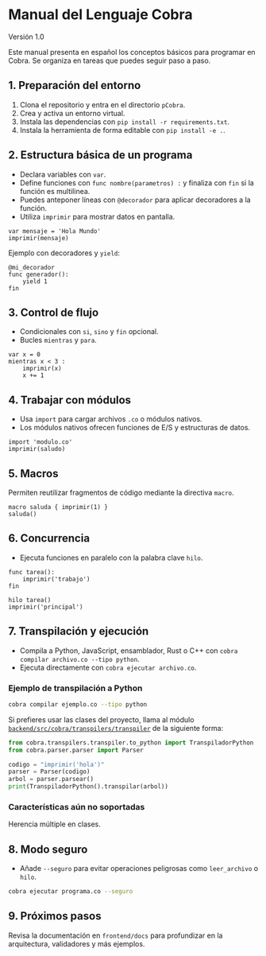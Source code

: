 # Manual del Lenguaje Cobra

Versión 1.0

Este manual presenta en español los conceptos básicos para programar en Cobra. Se organiza en tareas que puedes seguir paso a paso.

## 1. Preparación del entorno

1. Clona el repositorio y entra en el directorio `pCobra`.
2. Crea y activa un entorno virtual.
3. Instala las dependencias con `pip install -r requirements.txt`.
4. Instala la herramienta de forma editable con `pip install -e .`.

## 2. Estructura básica de un programa

- Declara variables con `var`.
- Define funciones con `func nombre(parametros) :` y finaliza con `fin` si la función es multilinea.
- Puedes anteponer líneas con `@decorador` para aplicar decoradores a la función.
- Utiliza `imprimir` para mostrar datos en pantalla.

```cobra
var mensaje = 'Hola Mundo'
imprimir(mensaje)
```

Ejemplo con decoradores y `yield`:

```cobra
@mi_decorador
func generador():
    yield 1
fin
```

## 3. Control de flujo

- Condicionales con `si`, `sino` y `fin` opcional.
- Bucles `mientras` y `para`.

```cobra
var x = 0
mientras x < 3 :
    imprimir(x)
    x += 1
```

## 4. Trabajar con módulos

- Usa `import` para cargar archivos `.co` o módulos nativos.
- Los módulos nativos ofrecen funciones de E/S y estructuras de datos.

```cobra
import 'modulo.co'
imprimir(saludo)
```

## 5. Macros

Permiten reutilizar fragmentos de código mediante la directiva `macro`.

```cobra
macro saluda { imprimir(1) }
saluda()
```
## 6. Concurrencia

- Ejecuta funciones en paralelo con la palabra clave `hilo`.

```cobra
func tarea():
    imprimir('trabajo')
fin

hilo tarea()
imprimir('principal')
```

## 7. Transpilación y ejecución

- Compila a Python, JavaScript, ensamblador, Rust o C++ con `cobra compilar archivo.co --tipo python`.
- Ejecuta directamente con `cobra ejecutar archivo.co`.

### Ejemplo de transpilación a Python

```bash
cobra compilar ejemplo.co --tipo python
```

Si prefieres usar las clases del proyecto, llama al módulo
[`backend/src/cobra/transpilers/transpiler`](backend/src/cobra/transpilers/transpiler)
de la siguiente forma:

```python
from cobra.transpilers.transpiler.to_python import TranspiladorPython
from cobra.parser.parser import Parser

codigo = "imprimir('hola')"
parser = Parser(codigo)
arbol = parser.parsear()
print(TranspiladorPython().transpilar(arbol))
```

### Características aún no soportadas

Herencia múltiple en clases.

## 8. Modo seguro

- Añade `--seguro` para evitar operaciones peligrosas como `leer_archivo` o `hilo`.

```bash
cobra ejecutar programa.co --seguro
```

## 9. Próximos pasos

Revisa la documentación en `frontend/docs` para profundizar en la arquitectura, validadores y más ejemplos.

